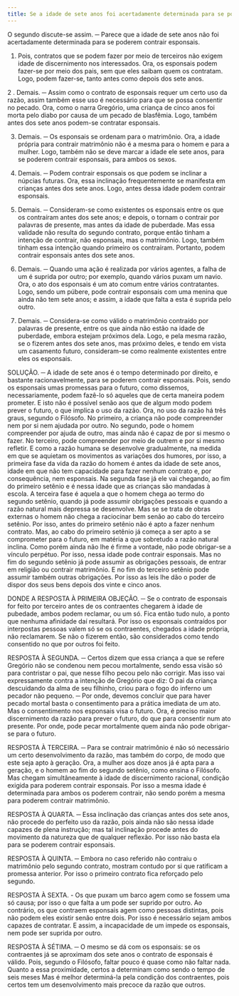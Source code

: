 ```yaml
---
title: Se a idade de sete anos foi acertadamente determinada para se poderem contrair esponsais
---
```


O segundo discute-se assim. ─ Parece que a idade de sete anos não foi acertadamente determinada para se poderem contrair esponsais.  

1. Pois, contratos que se podem fazer por meio de terceiros não exigem idade de discernimento nos interessados. Ora, os esponsais podem fazer-se por meio dos pais, sem que eles saibam quem os contratam. Logo, podem fazer-se, tanto antes como depois dos sete anos.  

2 . Demais. ─ Assim como o contrato de esponsais requer um certo uso da razão, assim também esse uso é necessário para que se possa consentir no pecado. Ora, como o narra Gregório, uma criança de cinco anos foi morta pelo diabo por causa de um pecado de blasfêmia. Logo, também antes dos sete anos podem-se contratar esponsais.  

3. Demais. ─ Os esponsais se ordenam para o matrimônio. Ora, a idade própria para contrair matrimônio não é a mesma para o homem e para a mulher. Logo, também não se deve marcar a idade ele sete anos, para se poderem contrair esponsais, para ambos os sexos.  

4. Demais. ─ Podem contrair esponsais os que podem se inclinar a núpcias futuras. Ora, essa inclinação frequentemente se manifesta em crianças antes dos sete anos. Logo, antes dessa idade podem contrair esponsais.  

5. Demais. ─ Consideram-se como existentes os esponsais entre os que os contraíram antes dos sete anos; e depois, o tornam o contrair por palavras de presente, mas antes da idade de puberdade. Mas essa validade não resulta do segundo contrato, porque então tinham a intenção de contrair, não esponsais, mas o matrimônio. Logo, também tinham essa intenção quando primeiro os contraíram. Portanto, podem contrair esponsais antes dos sete anos.  

6. Demais. ─ Quando uma ação é realizada por vários agentes, a falha de um é suprida por outro; por exemplo, quando vários puxam um navio. Ora, o ato dos esponsais é um ato comum entre vários contratantes. Logo, sendo um púbere, pode contrair esponsais com uma menina que ainda não tem sete anos; e assim, a idade que falta a esta é suprida pelo outro.  

7. Demais. ─ Considera-se como válido o matrimônio contraído por palavras de presente, entre os que ainda não estão na idade de puberdade, embora estejam próximos dela. Logo, e pela mesma razão, se o fizerem antes dos sete anos, mas próximo deles, e tendo em vista um casamento futuro, consideram-se como realmente existentes entre eles os esponsais.  

SOLUÇÃO. ─ A idade de sete anos é o tempo determinado por direito, e bastante racionavelmente, para se poderem contrair esponsais. Pois, sendo os esponsais umas promessas para o futuro, como dissemos, necessariamente, podem fazê-lo só aqueles que de certa maneira podem prometer. E isto não é possível senão aos que de algum modo podem prever o futuro, o que implica o uso da razão. Ora, no uso da razão há três graus, segundo o Filósofo. No primeiro, a criança não pode compreender nem por si nem ajudada por outro. No segundo, pode o homem compreender por ajuda de outro, mas ainda não é capaz de por si mesmo o fazer. No terceiro, pode compreender por meio de outrem e por si mesmo refletir. E como a razão humana se desenvolve gradualmente, na medida em que se aquietam os movimentos as variações dos humores, por isso, a primeira fase da vida da razão do homem é antes da idade de sete anos, idade em que não tem capacidade para fazer nenhum contrato e, por consequência, nem esponsais. Na segunda fase já ele vai chegando, ao fim do primeiro setênio e é nessa idade que as crianças são mandadas à escola. A terceira fase é aquela a que o homem chega ao termo do segundo setênio, quando já pode assumir obrigações pessoais e quando a razão natural mais depressa se desenvolve. Mas se se trata de obras externas o homem não chega a raciocinar bem senão ao cabo do terceiro setênio. Por isso, antes do primeiro setênio não é apto a fazer nenhum contrato. Mas, ao cabo do primeiro setênio já começa a ser apto a se comprometer para o futuro, em matéria a que sobretudo a razão natural inclina. Como porém ainda não lhe é firme a vontade, não pode obrigar-se a vínculo perpétuo. Por isso, nessa idade pode contrair esponsais. Mas no fim do segundo setênio já pode assumir as obrigações pessoais, de entrar em religião ou contrair matrimônio. E no fim do terceiro setênio pode assumir também outras obrigações. Por isso as leis lhe dão o poder de dispor dos seus bens depois dos vinte e cinco anos. 

DONDE A RESPOSTA À PRIMEIRA OBJEÇÃO. ─ Se o contrato de esponsais for feito por terceiro antes de os contraentes chegarem à idade de pubedade, ambos podem reclamar, ou um só. Fica então tudo nulo, a ponto que nenhuma afinidade daí resultará. Por isso os esponsais contraídos por interpostas pessoas valem só se os contraentes, chegados a idade própria, não reclamarem. Se não o fizerem então, são considerados como tendo consentido no que por outros foi feito.  

RESPOSTA À SEGUNDA. ─ Certos dizem que essa criança a que se refere Gregório não se condenou nem pecou mortalmente, sendo essa visão só para contristar o pai, que nesse filho pecou pelo não corrigir. Mas isso vai expressamente contra a intenção de Gregório que diz: O pai da criança descuidando da alma de seu filhinho, criou para o fogo do inferno um pecador não pequeno. ─ Por onde, devemos concluir que para haver pecado mortal basta o consentimento para a prática imediata de um ato. Mas o consentimento nos esponsais visa o futuro. Ora, é preciso maior discernimento da razão para prever o futuro, do que para consentir num ato presente. Por onde, pode pecar mortalmente quem ainda não pode obrigar-se para o futuro.  

RESPOSTA À TERCEIRA. ─ Para se contrair matrimônio é não só necessário um certo desenvolvimento da razão, mas também do corpo, de modo que este seja apto à geração. Ora, a mulher aos doze anos já é apta para a geração, e o homem ao fim do segundo setênio, como ensina o Filósofo. Mas chegam simultâneamente à idade de discernimento racional, condição exigida para poderem contrair esponsais. Por isso a mesma idade é determinada para ambos os poderem contrair, não sendo porém a mesma para poderem contrair matrimônio.  

RESPOSTA À QUARTA. ─ Essa inclinação das crianças antes dos sete anos, não procede do perfeito uso da razão, pois ainda não são nessa idade capazes de plena instrução; mas tal inclinação procede antes do movimento da natureza que de qualquer reflexão. Por isso não basta ela para se poderem contrair esponsais.  

RESPOSTA À QUINTA. ─ Embora no caso referido não contraiu o matrimônio pelo segundo contrato, mostram contudo por si que ratificam a promessa anterior. Por isso o primeiro contrato fica reforçado pelo segundo.  

RESPOSTA À SEXTA. - Os que puxam um barco agem como se fossem uma só causa; por isso o que falta a um pode ser suprido por outro. Ao contrário, os que contraem esponsais agem como pessoas distintas, pois não podem eles existir senão entre dois. Por isso é necessário sejam ambos capazes de contratar. E assim, a incapacidade de um impede os esponsais, nem pode ser suprida por outro.  

RESPOSTA À SÉTIMA. ─ O mesmo se dá com os esponsais: se os contraentes já se aproximam dos sete anos o contrato de esponsais é válido. Pois, segundo o Filósofo, faltar pouco é quase como não faltar nada. Quanto a essa proximidade, certos a determinam como sendo o tempo de seis meses Mas é melhor determiná-la pela condição dos contraentes, pois certos tem um desenvolvimento mais precoce da razão que outros.